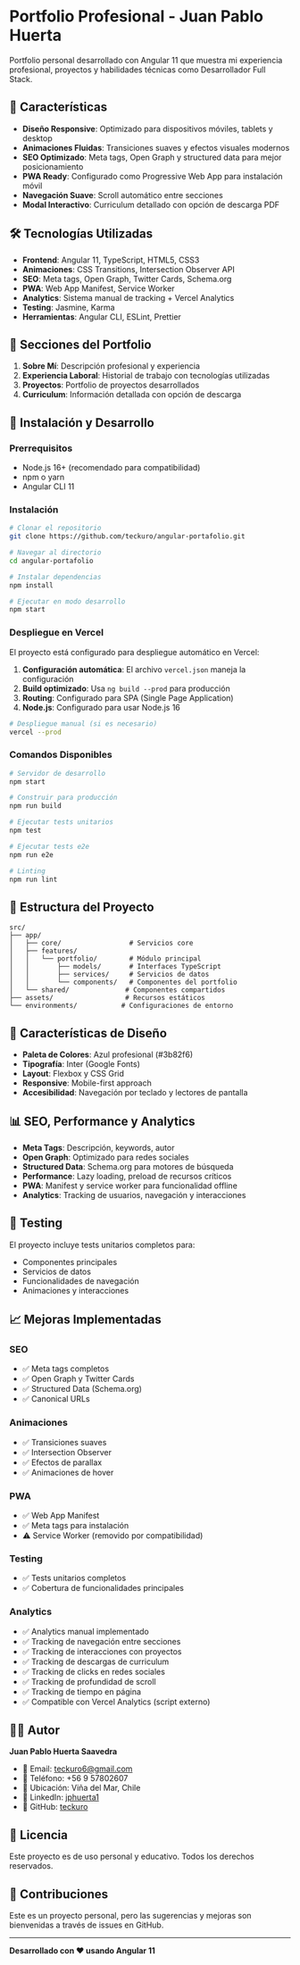 # Portfolio Profesional - Juan Pablo Huerta

Portfolio personal desarrollado con Angular 11 que muestra mi experiencia profesional, proyectos y habilidades técnicas como Desarrollador Full Stack.

## 🚀 Características

- **Diseño Responsive**: Optimizado para dispositivos móviles, tablets y desktop
- **Animaciones Fluidas**: Transiciones suaves y efectos visuales modernos
- **SEO Optimizado**: Meta tags, Open Graph y structured data para mejor posicionamiento
- **PWA Ready**: Configurado como Progressive Web App para instalación móvil
- **Navegación Suave**: Scroll automático entre secciones
- **Modal Interactivo**: Curriculum detallado con opción de descarga PDF

## 🛠️ Tecnologías Utilizadas

- **Frontend**: Angular 11, TypeScript, HTML5, CSS3
- **Animaciones**: CSS Transitions, Intersection Observer API
- **SEO**: Meta tags, Open Graph, Twitter Cards, Schema.org
- **PWA**: Web App Manifest, Service Worker
- **Analytics**: Sistema manual de tracking + Vercel Analytics
- **Testing**: Jasmine, Karma
- **Herramientas**: Angular CLI, ESLint, Prettier

## 📱 Secciones del Portfolio

1. **Sobre Mí**: Descripción profesional y experiencia
2. **Experiencia Laboral**: Historial de trabajo con tecnologías utilizadas
3. **Proyectos**: Portfolio de proyectos desarrollados
4. **Curriculum**: Información detallada con opción de descarga

## 🚀 Instalación y Desarrollo

### Prerrequisitos

- Node.js 16+ (recomendado para compatibilidad)
- npm o yarn
- Angular CLI 11

### Instalación

```bash
# Clonar el repositorio
git clone https://github.com/teckuro/angular-portafolio.git

# Navegar al directorio
cd angular-portafolio

# Instalar dependencias
npm install

# Ejecutar en modo desarrollo
npm start
```

### Despliegue en Vercel

El proyecto está configurado para despliegue automático en Vercel:

1. **Configuración automática**: El archivo `vercel.json` maneja la configuración
2. **Build optimizado**: Usa `ng build --prod` para producción
3. **Routing**: Configurado para SPA (Single Page Application)
4. **Node.js**: Configurado para usar Node.js 16

```bash
# Despliegue manual (si es necesario)
vercel --prod
```

### Comandos Disponibles

```bash
# Servidor de desarrollo
npm start

# Construir para producción
npm run build

# Ejecutar tests unitarios
npm test

# Ejecutar tests e2e
npm run e2e

# Linting
npm run lint
```

## 📁 Estructura del Proyecto

```
src/
├── app/
│   ├── core/                 # Servicios core
│   ├── features/
│   │   └── portfolio/        # Módulo principal
│   │       ├── models/       # Interfaces TypeScript
│   │       ├── services/     # Servicios de datos
│   │       └── components/   # Componentes del portfolio
│   └── shared/              # Componentes compartidos
├── assets/                  # Recursos estáticos
└── environments/           # Configuraciones de entorno
```

## 🎨 Características de Diseño

- **Paleta de Colores**: Azul profesional (#3b82f6)
- **Tipografía**: Inter (Google Fonts)
- **Layout**: Flexbox y CSS Grid
- **Responsive**: Mobile-first approach
- **Accesibilidad**: Navegación por teclado y lectores de pantalla

## 📊 SEO, Performance y Analytics

- **Meta Tags**: Descripción, keywords, autor
- **Open Graph**: Optimizado para redes sociales
- **Structured Data**: Schema.org para motores de búsqueda
- **Performance**: Lazy loading, preload de recursos críticos
- **PWA**: Manifest y service worker para funcionalidad offline
- **Analytics**: Tracking de usuarios, navegación y interacciones

## 🧪 Testing

El proyecto incluye tests unitarios completos para:

- Componentes principales
- Servicios de datos
- Funcionalidades de navegación
- Animaciones y interacciones

## 📈 Mejoras Implementadas

### SEO

- ✅ Meta tags completos
- ✅ Open Graph y Twitter Cards
- ✅ Structured Data (Schema.org)
- ✅ Canonical URLs

### Animaciones

- ✅ Transiciones suaves
- ✅ Intersection Observer
- ✅ Efectos de parallax
- ✅ Animaciones de hover

### PWA

- ✅ Web App Manifest
- ✅ Meta tags para instalación
- ⚠️ Service Worker (removido por compatibilidad)

### Testing

- ✅ Tests unitarios completos
- ✅ Cobertura de funcionalidades principales

### Analytics

- ✅ Analytics manual implementado
- ✅ Tracking de navegación entre secciones
- ✅ Tracking de interacciones con proyectos
- ✅ Tracking de descargas de curriculum
- ✅ Tracking de clicks en redes sociales
- ✅ Tracking de profundidad de scroll
- ✅ Tracking de tiempo en página
- ✅ Compatible con Vercel Analytics (script externo)

## 👨‍💻 Autor

**Juan Pablo Huerta Saavedra**

- 📧 Email: teckuro6@gmail.com
- 📱 Teléfono: +56 9 57802607
- 📍 Ubicación: Viña del Mar, Chile
- 🔗 LinkedIn: [jphuerta1](https://www.linkedin.com/in/jphuerta1/)
- 🐙 GitHub: [teckuro](https://github.com/teckuro)

## 📄 Licencia

Este proyecto es de uso personal y educativo. Todos los derechos reservados.

## 🤝 Contribuciones

Este es un proyecto personal, pero las sugerencias y mejoras son bienvenidas a través de issues en GitHub.

---

**Desarrollado con ❤️ usando Angular 11**
